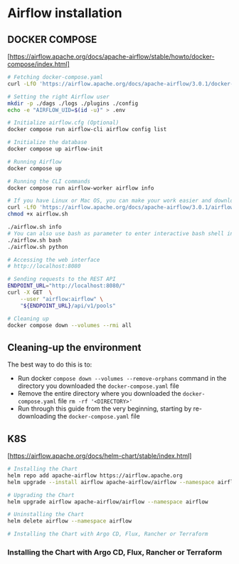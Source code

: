 # Airflow installation

## DOCKER COMPOSE

[https://airflow.apache.org/docs/apache-airflow/stable/howto/docker-compose/index.html]

```bash
# Fetching docker-compose.yaml
curl -LfO 'https://airflow.apache.org/docs/apache-airflow/3.0.1/docker-compose.yaml'

# Setting the right Airflow user
mkdir -p ./dags ./logs ./plugins ./config
echo -e "AIRFLOW_UID=$(id -u)" > .env

# Initialize airflow.cfg (Optional)
docker compose run airflow-cli airflow config list

# Initialize the database
docker compose up airflow-init

# Running Airflow
docker compose up

# Running the CLI commands
docker compose run airflow-worker airflow info

# If you have Linux or Mac OS, you can make your work easier and download a optional wrapper scripts that will allow you to run commands with a simpler command.
curl -LfO 'https://airflow.apache.org/docs/apache-airflow/3.0.1/airflow.sh'
chmod +x airflow.sh

./airflow.sh info
# You can also use bash as parameter to enter interactive bash shell in the container or python to enter python container.
./airflow.sh bash
./airflow.sh python

# Accessing the web interface
# http://localhost:8080

# Sending requests to the REST API
ENDPOINT_URL="http://localhost:8080/"
curl -X GET  \
    --user "airflow:airflow" \
    "${ENDPOINT_URL}/api/v1/pools"

# Cleaning up
docker compose down --volumes --rmi all
```

## Cleaning-up the environment

The best way to do this is to:

* Run docker `compose down --volumes --remove-orphans` command in the directory you downloaded the `docker-compose.yaml` file
* Remove the entire directory where you downloaded the `docker-compose.yaml` file `rm -rf '<DIRECTORY>'`
* Run through this guide from the very beginning, starting by re-downloading the `docker-compose.yaml` file

## K8S

[https://airflow.apache.org/docs/helm-chart/stable/index.html]

```bash
# Installing the Chart
helm repo add apache-airflow https://airflow.apache.org
helm upgrade --install airflow apache-airflow/airflow --namespace airflow --create-namespace

# Upgrading the Chart
helm upgrade airflow apache-airflow/airflow --namespace airflow

# Uninstalling the Chart
helm delete airflow --namespace airflow

# Installing the Chart with Argo CD, Flux, Rancher or Terraform

```

### Installing the Chart with Argo CD, Flux, Rancher or Terraform

```bash

```
